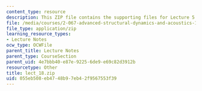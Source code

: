 ```yaml
---
content_type: resource
description: This ZIP file contains the supporting files for Lecture 5.
file: /media/courses/2-067-advanced-structural-dynamics-and-acoustics-13-811-spring-2004/055eb508eb4748b97eb42f9567553f39_lect_18.zip
file_type: application/zip
learning_resource_types:
- Lecture Notes
ocw_type: OCWFile
parent_title: Lecture Notes
parent_type: CourseSection
parent_uid: 4e7bbb40-e87e-9225-6de9-e69c82d3912b
resourcetype: Other
title: lect_18.zip
uid: 055eb508-eb47-48b9-7eb4-2f9567553f39
---
```

